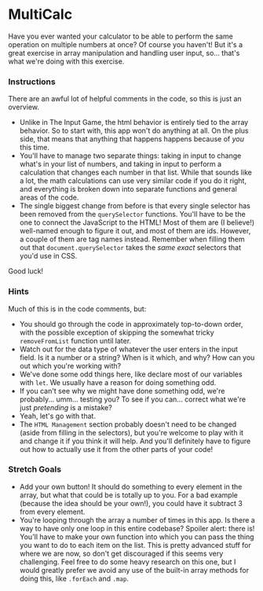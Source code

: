 # MultiCalc

Have you ever wanted your calculator to be able to perform the same operation on multiple numbers at once? Of course you haven't! But it's a great exercise in array manipulation and handling user input, so... that's what we're doing with this exercise.

### Instructions

There are an awful lot of helpful comments in the code, so this is just an overview.

* Unlike in The Input Game, the html behavior is entirely tied to the array behavior. So to start with, this app won't do anything at all. On the plus side, that means that anything that happens happens because of _you_ this time.
* You'll have to manage two separate things: taking in input to change what's in your list of numbers, and taking in input to perform a calculation that changes each number in that list. While that sounds like a lot, the math calculations can use very similar code if you do it right, and everything is broken down into separate functions and general areas of the code.
* The single biggest change from before is that every single selector has been removed from the `querySelector` functions. You'll have to be the one to connect the JavaScript to the HTML! Most of them are (I believe!) well-named enough to figure it out, and most of them are ids. However, a couple of them are tag names instead. Remember when filling them out that `document.querySelector` takes the _same exact_ selectors that you'd use in CSS.

Good luck!

### Hints
Much of this is in the code comments, but:

* You should go through the code in approximately top-to-down order, with the possible exception of skipping the somewhat tricky `removeFromList` function until later.
* Watch out for the data type of whatever the user enters in the input field. Is it a number or a string? When is it which, and why? How can you out which you're working with?
* We've done some odd things here, like declare most of our variables with `let`. We usually have a reason for doing something odd.
* If you can't see why we might have done something odd, we're probably... umm... testing you? To see if you can... correct what we're just _pretending_ is a mistake?
* Yeah, let's go with that.
* The `HTML Management` section probably doesn't need to be changed (aside from filling in the selectors), but you're welcome to play with it and change it if you think it will help. And you'll definitely have to figure out how to actually use it from the other parts of your code!


### Stretch Goals
* Add your own button! It should do something to every element in the array, but what that could be is totally up to you. For a bad example (because the idea should be your own!), you could have it subtract 3 from every element.
* You're looping through the array a number of times in this app. Is there a way to have only one loop in this entire codebase? Spoiler alert: there is! You'll have to make your own function into which you can pass the thing you  want to do to each item on the list. This is pretty advanced stuff for where we are now, so don't get discouraged if this seems very challenging. Feel free to do some heavy research on this one, but I would greatly prefer we avoid any use of the built-in array methods for doing this, like `.forEach` and `.map`.